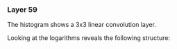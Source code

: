 ### Layer 59

The histogram shows a 3x3 linear convolution layer.
<div id='d3div59'></div>
<script>d3.json("data/data59.json", function(x){initHistogram(x,"#d3div59");});</script>
Looking at the logarithms reveals the following structure:
<div id='d3div59log'></div>
<script>d3.json("data/data59-log.json", function(x){initHistogram(x,"#d3div59log");});</script>